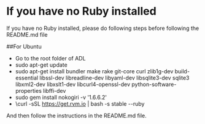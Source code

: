# If you have no Ruby installed

If you have no Ruby installed, please do following steps before following the README.md file

##For Ubuntu
* Go to the root folder of ADL
* sudo apt-get update
* sudo apt-get install bundler make rake git-core curl zlib1g-dev build-essential libssl-dev libreadline-dev libyaml-dev libsqlite3-dev sqlite3 libxml2-dev libxslt1-dev libcurl4-openssl-dev python-software-properties libffi-dev
* sudo gem install nokogiri -v '1.6.6.2'
* \curl -sSL https://get.rvm.io | bash -s stable --ruby

And then follow the instructions in the README.md file.
